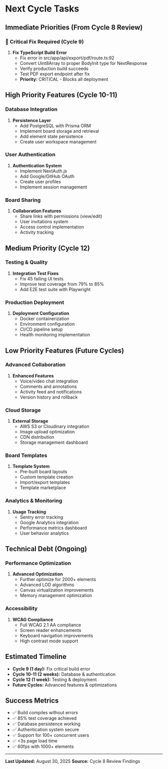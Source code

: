 # Next Cycle Tasks

## Immediate Priorities (From Cycle 8 Review)

### 🔴 Critical Fix Required (Cycle 9)
1. **Fix TypeScript Build Error**
   - Fix error in src/app/api/export/pdf/route.ts:92
   - Convert Uint8Array to proper BodyInit type for NextResponse
   - Verify production build succeeds
   - Test PDF export endpoint after fix
   - **Priority:** CRITICAL - Blocks all deployment

## High Priority Features (Cycle 10-11)

### Database Integration
1. **Persistence Layer**
   - Add PostgreSQL with Prisma ORM
   - Implement board storage and retrieval
   - Add element state persistence
   - Create user workspace management

### User Authentication
1. **Authentication System**
   - Implement NextAuth.js
   - Add Google/GitHub OAuth
   - Create user profiles
   - Implement session management

### Board Sharing
1. **Collaboration Features**
   - Share links with permissions (view/edit)
   - User invitations system
   - Access control implementation
   - Activity tracking

## Medium Priority (Cycle 12)

### Testing & Quality
1. **Integration Test Fixes**
   - Fix 45 failing UI tests
   - Improve test coverage from 79% to 85%
   - Add E2E test suite with Playwright

### Production Deployment
1. **Deployment Configuration**
   - Docker containerization
   - Environment configuration
   - CI/CD pipeline setup
   - Health monitoring implementation

## Low Priority Features (Future Cycles)

### Advanced Collaboration
1. **Enhanced Features**
   - Voice/video chat integration
   - Comments and annotations
   - Activity feed and notifications
   - Version history and rollback

### Cloud Storage
1. **External Storage**
   - AWS S3 or Cloudinary integration
   - Image upload optimization
   - CDN distribution
   - Storage management dashboard

### Board Templates
1. **Template System**
   - Pre-built board layouts
   - Custom template creation
   - Import/export templates
   - Template marketplace

### Analytics & Monitoring
1. **Usage Tracking**
   - Sentry error tracking
   - Google Analytics integration
   - Performance metrics dashboard
   - User behavior analytics

## Technical Debt (Ongoing)

### Performance Optimization
1. **Advanced Optimization**
   - Further optimize for 2000+ elements
   - Advanced LOD algorithms
   - Canvas virtualization improvements
   - Memory management optimization

### Accessibility
1. **WCAG Compliance**
   - Full WCAG 2.1 AA compliance
   - Screen reader enhancements
   - Keyboard navigation improvements
   - High contrast mode support

## Estimated Timeline

- **Cycle 9 (1 day):** Fix critical build error
- **Cycle 10-11 (2 weeks):** Database & authentication
- **Cycle 12 (1 week):** Testing & deployment
- **Future Cycles:** Advanced features & optimizations

## Success Metrics

- ✅ Build compiles without errors
- ✅ 85% test coverage achieved
- ✅ Database persistence working
- ✅ Authentication system secure
- ✅ Support for 100+ concurrent users
- ✅ <3s page load time
- ✅ 60fps with 1000+ elements

---
**Last Updated:** August 30, 2025
**Source:** Cycle 8 Review Findings